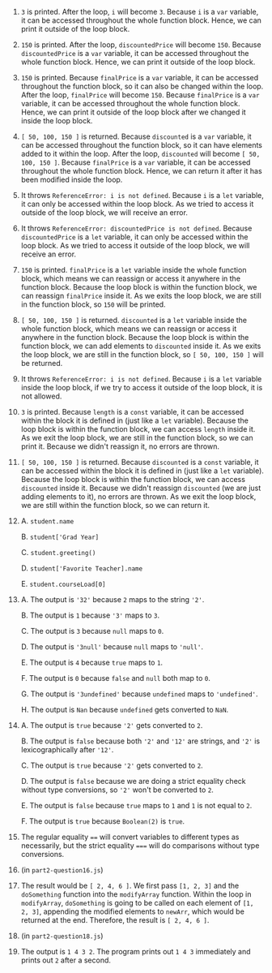 1. `3` is printed. After the loop, `i` will become `3`. Because `i` is a `var` variable, it can be accessed throughout the whole function block. Hence, we can print it outside of the loop block.
2. `150` is printed. After the loop, `discountedPrice` will become `150`. Because `discountedPrice` is a `var` variable, it can be accessed throughout the whole function block. Hence, we can print it outside of the loop block.
3. `150` is printed. Because `finalPrice` is a `var` variable, it can be accessed throughout the function block, so it can also be changed within the loop. After the loop, `finalPrice` will become `150`. Because `finalPrice` is a `var` variable, it can be accessed throughout the whole function block. Hence, we can print it outside of the loop block after we changed it inside the loop block.
4. `[ 50, 100, 150 ]` is returned. Because `discounted` is a `var` variable, it can be accessed throughout the function block, so it can have elements added to it within the loop. After the loop, `discounted` will become `[ 50, 100, 150 ]`. Because `finalPrice` is a `var` variable, it can be accessed throughout the whole function block. Hence, we can return it after it has been modified inside the loop.
5. It throws `ReferenceError: i is not defined`. Because `i` is a `let` variable, it can only be accessed within the loop block. As we tried to access it outside of the loop block, we will receive an error.
6. It throws `ReferenceError: discountedPrice is not defined`. Because `discountedPrice` is a `let` variable, it can only be accessed within the loop block. As we tried to access it outside of the loop block, we will receive an error.
7. `150` is printed. `finalPrice` is a `let` variable inside the whole function block, which means we can reassign or access it anywhere in the function block. Because the loop block is within the function block, we can reassign `finalPrice` inside it. As we exits the loop block, we are still in the function block, so `150` will be printed.
8. `[ 50, 100, 150 ]` is returned. `discounted` is a `let` variable inside the whole function block, which means we can reassign or access it anywhere in the function block. Because the loop block is within the function block, we can add elements to `discounted` inside it. As we exits the loop block, we are still in the function block, so `[ 50, 100, 150 ]` will be returned.
9. It throws `ReferenceError: i is not defined`. Because `i` is a `let` variable inside the loop block, if we try to access it outside of the loop block, it is not allowed.
10. `3` is printed. Because `length` is a `const` variable, it can be accessed within the block it is defined in (just like a `let` variable). Because the loop block is within the function block, we can access `length` inside it. As we exit the loop block, we are still in the function block, so we can print it. Because we didn't reassign it, no errors are thrown.
11. `[ 50, 100, 150 ]` is returned. Because `discounted` is a `const` variable, it can be accessed within the block it is defined in (just like a `let` variable). Because the loop block is within the function block, we can access `discounted` inside it. Because we didn't reassign `discounted` (we are just adding elements to it), no errors are thrown. As we exit the loop block, we are still within the function block, so we can return it.
12. 
    A. `student.name`

    B. `student['Grad Year]`

    C. `student.greeting()`

    D. `student['Favorite Teacher].name`

    E. `student.courseLoad[0]`
13. 
    A. The output is `'32'` because `2` maps to the string `'2'`.

    B. The output is `1` because `'3'` maps to `3`.

    C. The output is `3` because `null` maps to `0`.

    D. The output is `'3null'` because `null` maps to `'null'`.

    E. The output is `4` because `true` maps to `1`.

    F. The output is `0` because `false` and `null` both map to `0`.

    G. The output is `'3undefined'` because `undefined` maps to `'undefined'`.

    H. The output is `Nan` because `undefined` gets converted to `NaN`. 
14. 
    A. The output is `true` because `'2'` gets converted to `2`.

    B. The output is `false` because both `'2'` and `'12'` are strings, and `'2'` is lexicographically after `'12'`.

    C. The output is `true` because `'2'` gets converted to `2`.

    D. The output is `false` because we are doing a strict equality check without type conversions, so `'2'` won't be converted to `2`.

    E. The output is `false` because `true` maps to `1` and `1` is not equal to `2`.

    F. The output is `true` because `Boolean(2)` is `true`.

15. The regular equality `==` will convert variables to different types as necessarily, but the strict equality `===` will do comparisons without type conversions. 
16. (in `part2-question16.js`)
17. The result would be `[ 2, 4, 6 ]`. We first pass `[1, 2, 3]` and the `doSomething` function into the `modifyArray` function. Within the loop in `modifyArray`, `doSomething` is going to be called on each element of `[1, 2, 3]`, appending the modified elements to `newArr`, which would be returned at the end. Therefore, the result is `[ 2, 4, 6 ]`.
18. (in `part2-question18.js`)
19. The output is `1 4 3 2`. The program prints out `1 4 3` immediately and prints out `2` after a second.